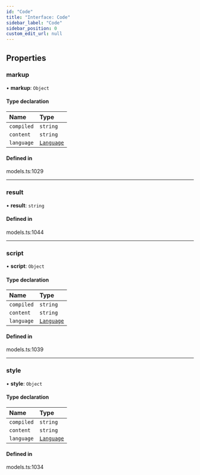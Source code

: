 ```yaml
---
id: "Code"
title: "Interface: Code"
sidebar_label: "Code"
sidebar_position: 0
custom_edit_url: null
---
```


## Properties

### markup

• **markup**: `Object`

#### Type declaration

| Name | Type |
| :------ | :------ |
| `compiled` | `string` |
| `content` | `string` |
| `language` | [`Language`](../modules.md#language) |

#### Defined in

models.ts:1029

___

### result

• **result**: `string`

#### Defined in

models.ts:1044

___

### script

• **script**: `Object`

#### Type declaration

| Name | Type |
| :------ | :------ |
| `compiled` | `string` |
| `content` | `string` |
| `language` | [`Language`](../modules.md#language) |

#### Defined in

models.ts:1039

___

### style

• **style**: `Object`

#### Type declaration

| Name | Type |
| :------ | :------ |
| `compiled` | `string` |
| `content` | `string` |
| `language` | [`Language`](../modules.md#language) |

#### Defined in

models.ts:1034
